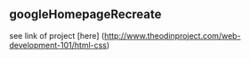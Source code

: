 ## googleHomepageRecreate

see link of project [here] (http://www.theodinproject.com/web-development-101/html-css)